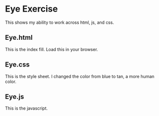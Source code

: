 # Eye Exercise
This shows my ability to work across html, js, and css.
## Eye.html
This is the index fill. Load this in your browser.
## Eye.css
This is the style sheet. I changed the color from blue to tan, a more human color.
## Eye.js
This is the javascript. 

